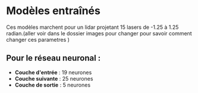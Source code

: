 # Modèles entraînés

Ces modèles marchent pour un lidar projetant 15 lasers de -1.25 à 1.25 radian.(aller voir dans le dossier images pour changer pour savoir comment changer ces parametres )

## Pour le réseau neuronal :
- **Couche d'entrée** : 19 neurones
- **Couche suivante** : 25 neurones
- **Couche de sortie** : 5 neurones




